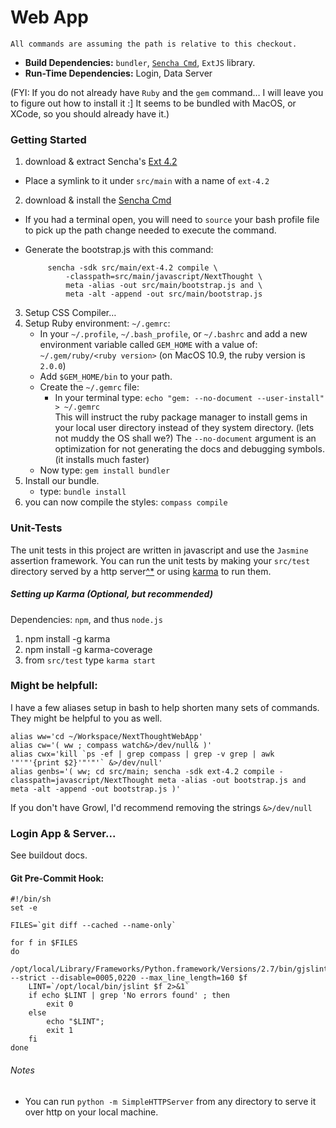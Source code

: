 # Web App

	All commands are assuming the path is relative to this checkout.

- **Build Dependencies:** `bundler`, [`Sencha Cmd`][SENCHACMD], `ExtJS` library.
- **Run-Time Dependencies:** Login, Data Server

(FYI: If you do not already have `Ruby` and the `gem` command… I will leave you to figure out how to install it :] It seems to be bundled with MacOS, or XCode, so you should already have it.)

### Getting Started

1. download & extract Sencha's [Ext 4.2][EXTJS]
 * Place a symlink to it under `src/main` with a name of `ext-4.2`
2. download & install the [Sencha Cmd][SENCHACMD]
 * If you had a terminal open, you will need to `source` your bash profile file to pick up the path change needed to execute the command.
 * Generate the bootstrap.js with this command:


			sencha -sdk src/main/ext-4.2 compile \
				-classpath=src/main/javascript/NextThought \
				meta -alias -out src/main/bootstrap.js and \
				meta -alt -append -out src/main/bootstrap.js


3. Setup CSS Compiler…
  1. Setup Ruby environment: `~/.gemrc`: 
     * In your `~/.profile`, `~/.bash_profile`, or `~/.bashrc` and add a new environment variable called `GEM_HOME` with a value of: `~/.gem/ruby/<ruby version>` (on MacOS 10.9, the ruby version is `2.0.0`)
     * Add `$GEM_HOME/bin` to your path.
     * Create the `~/.gemrc` file:
         - In your terminal type: `echo "gem: --no-document --user-install" > ~/.gemrc`  
         This will instruct the ruby package manager to install gems in your local user directory instead of they system directory. (lets not muddy the OS shall we?) The `--no-document` argument is an optimization for not generating the docs and debugging symbols. (it installs much faster)
     * Now type: `gem install bundler`
  2. Install our bundle.
     * type: `bundle install`
  3. you can now compile the styles: `compass compile`

### Unit-Tests

The unit tests in this project are written in javascript and use the `Jasmine` assertion framework.  You can run the unit tests by making your `src/test` directory served by a http server[^*][#httpserver] or using [karma][karma] to run them.

##### Setting up Karma (Optional, but recommended)
Dependencies: `npm`, and thus `node.js`

1. npm install -g karma 
2. npm install -g karma-coverage
3. from `src/test` type `karma start`


### Might be helpfull:

I have a few aliases setup in bash to help shorten many sets of commands. They might be helpful to you as well.

	alias ww='cd ~/Workspace/NextThoughtWebApp'
	alias cw='( ww ; compass watch&>/dev/null& )'
	alias cwx='kill `ps -ef | grep compass | grep -v grep | awk '"'"'{print $2}'"'"'` &>/dev/null'
	alias genbs='( ww; cd src/main; sencha -sdk ext-4.2 compile -classpath=javascript/NextThought meta -alias -out bootstrap.js and meta -alt -append -out bootstrap.js )'

If you don't have Growl, I'd recommend removing the strings `&>/dev/null`

### Login App & Server...
See buildout docs.


#### Git Pre-Commit Hook:

	#!/bin/sh
	set -e

	FILES=`git diff --cached --name-only`

	for f in $FILES
	do
		/opt/local/Library/Frameworks/Python.framework/Versions/2.7/bin/gjslint --strict --disable=0005,0220 --max_line_length=160 $f
		LINT=`/opt/local/bin/jslint $f 2>&1`
		if echo $LINT | grep 'No errors found' ; then
			exit 0
		else
			echo "$LINT";
			exit 1
		fi
	done

###### Notes
* <a name="httpwebservernote"></a>You can run `python -m SimpleHTTPServer` from any directory to serve it over http on your local machine.

[karma]: http://karma-runner.github.io
[#httpserver]: #httpwebservernote
[EXTJS]: http://www.sencha.com/products/extjs/download/
[SENCHACMD]: http://www.sencha.com/products/sencha-cmd/download/

